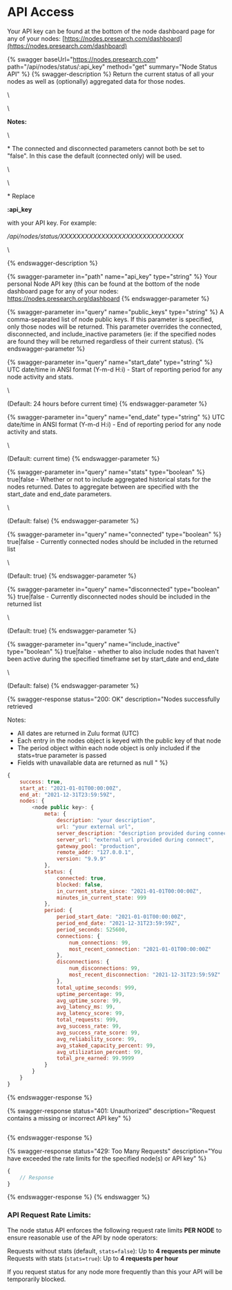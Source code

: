 # API Access

Your API key can be found at the bottom of the node dashboard page for any of your nodes: [https://nodes.presearch.com/dashboard](https://nodes.presearch.com/dashboard)

{% swagger baseUrl="https://nodes.presearch.com" path="/api/nodes/status/:api_key" method="get" summary="Node Status API" %}
{% swagger-description %}
Return the current status of all your nodes as well as (optionally) aggregated data for those nodes.

\




\




**Notes:**

\


\* The connected and disconnected parameters cannot both be set to "false".  In this case the default (connected only) will be used.

\




\


\* Replace 

**:api_key**

 with your API key. For example: 

_/api/nodes/status/XXXXXXXXXXXXXXXXXXXXXXXXXXXXXX_

\



{% endswagger-description %}

{% swagger-parameter in="path" name="api_key" type="string" %}
Your personal Node API key (this can be found at the bottom of the node dashboard page for any of your nodes: https://nodes.presearch.org/dashboard
{% endswagger-parameter %}

{% swagger-parameter in="query" name="public_keys" type="string" %}
A comma-separated list of node public keys.  If this parameter is specified, only those nodes will be returned.  This parameter overrides the connected, disconnected, and include_inactive parameters (ie: if the specified nodes are found they will be returned regardless of their current status).
{% endswagger-parameter %}

{% swagger-parameter in="query" name="start_date" type="string" %}
UTC date/time in ANSI format (Y-m-d H:i) - Start of reporting period for any node activity and stats.

\


(Default: 24 hours before current time)
{% endswagger-parameter %}

{% swagger-parameter in="query" name="end_date" type="string" %}
UTC date/time in ANSI format (Y-m-d H:i) - End of reporting period for any node activity and stats.

\


(Default: current time)
{% endswagger-parameter %}

{% swagger-parameter in="query" name="stats" type="boolean" %}
true|false - Whether or not to include aggregated historical stats for the nodes returned. Dates to aggregate between are specified with the start_date and end_date parameters.

\


(Default: false)
{% endswagger-parameter %}

{% swagger-parameter in="query" name="connected" type="boolean" %}
true|false - Currently connected nodes should be included in the returned list

\


(Default: true)
{% endswagger-parameter %}

{% swagger-parameter in="query" name="disconnected" type="boolean" %}
true|false - Currently disconnected nodes should be included in the returned list

\


(Default: true)
{% endswagger-parameter %}

{% swagger-parameter in="query" name="include_inactive" type="boolean" %}
true|false - whether to also include nodes that haven't been active during the specified timeframe set by start_date and end_date

\


(Default: false)
{% endswagger-parameter %}

{% swagger-response status="200: OK" description="Nodes successfully retrieved

Notes:
* All dates are returned in Zulu format (UTC)
* Each entry in the nodes object is keyed with the public key of that node
* The period object within each node object is only included if the stats=true parameter is passed
* Fields with unavailable data are returned as null
" %}
```javascript
{
    success: true,
    start_at: "2021-01-01T00:00:00Z",
    end_at: "2021-12-31T23:59:59Z",
    nodes: {
        <node public key>: {
            meta: {
                description: "your description",
                url: "your external url",
                server_description: "description provided during connect",
                server_url: "external url provided during connect",
                gateway_pool: "production",
                remote_addr: "127.0.0.1",
                version: "9.9.9"            
            },
            status: {
                connected: true,
                blocked: false,
                in_current_state_since: "2021-01-01T00:00:00Z",
                minutes_in_current_state: 999
            },
            period: {
                period_start_date: "2021-01-01T00:00:00Z",
                period_end_date: "2021-12-31T23:59:59Z",
                period_seconds: 525600,
                connections: {
                    num_connections: 99,
                    most_recent_connection: "2021-01-01T00:00:00Z"
                },
                disconnections: {
                    num_disconnections: 99,
                    most_recent_disconnection: "2021-12-31T23:59:59Z"
                },
                total_uptime_seconds: 999,
                uptime_percentage: 99,
                avg_uptime_score: 99,
                avg_latency_ms: 99,
                avg_latency_score: 99,
                total_requests: 999,
                avg_success_rate: 99,
                avg_success_rate_score: 99,
                avg_reliability_score: 99,
                avg_staked_capacity_percent: 99,
                avg_utilization_percent: 99,
                total_pre_earned: 99.9999
            }
        }
    }
}
```
{% endswagger-response %}

{% swagger-response status="401: Unauthorized" description="Request contains a missing or incorrect API key" %}
```
```
{% endswagger-response %}

{% swagger-response status="429: Too Many Requests" description="You have exceeded the rate limits for the specified node(s) or API key" %}
```javascript
{
    // Response
}
```
{% endswagger-response %}
{% endswagger %}

### API Request Rate Limits:

The node status API enforces the following request rate limits **PER NODE** to ensure reasonable use of the API by node operators:

Requests without stats (default, `stats=false`): Up to **4 requests per minute**\
Requests with stats (`stats=true`): Up to **4 requests per hour**

If you request status for any node more frequently than this your API will be temporarily blocked.
